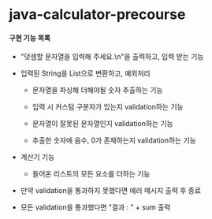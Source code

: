 # java-calculator-precourse

#### 구현 기능 목록

- "덧셈할 문자열을 입력해 주세요.\n"을 출력하고, 입력 받는 기능

- 입력된 String을  List<Long>으로 변환하고, 예외처리
  
  - 문자열을 파싱해 더해야될 숫자 추출하는 기능
  
  - 입력 시 커스텀 구분자가 있는지 validation하는 기능
  - 문자열이 잘못된 문자열인지 validation하는 기능
  - 추출한 숫자에 음수, 0가 존재하는지 validation하는 기능
  
- 계산기 기능

  - 들어온 리스트의 모든 요소를 더하는 기능

- 만약 validation을 통과하지 못했다면 에러 메시지 출력 후 종료

- 모든 validation을 통과했다면 "결과 : " + sum 출력 